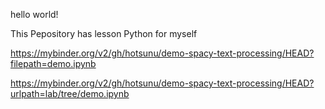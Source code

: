 hello world!

This Pepository has lesson Python for myself 

https://mybinder.org/v2/gh/hotsunu/demo-spacy-text-processing/HEAD?filepath=demo.ipynb

https://mybinder.org/v2/gh/hotsunu/demo-spacy-text-processing/HEAD?urlpath=lab/tree/demo.ipynb
